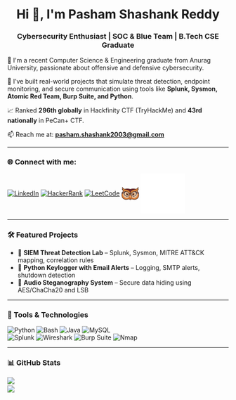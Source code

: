 <h1 align="center">Hi 👋, I'm Pasham Shashank Reddy</h1>
<h3 align="center">Cybersecurity Enthusiast | SOC & Blue Team | B.Tech CSE Graduate</h3>

🔐 I'm a recent Computer Science & Engineering graduate from Anurag University, passionate about offensive and defensive cybersecurity.

🚀 I’ve built real-world projects that simulate threat detection, endpoint monitoring, and secure communication using tools like **Splunk, Sysmon, Atomic Red Team, Burp Suite, and Python**.

📈 Ranked **296th globally** in Hackfinity CTF (TryHackMe) and **43rd nationally** in PeCan+ CTF.

📫 Reach me at: **pasham.shashank2003@gmail.com**

---

<h3 align="left">🌐 Connect with me:</h3>
<p align="left">
<a href="https://www.linkedin.com/in/pasham-shashank-reddy-03a178268/" target="_blank"><img align="center" src="https://raw.githubusercontent.com/rahuldkjain/github-profile-readme-generator/master/src/images/icons/Social/linked-in-alt.svg" alt="LinkedIn" height="30" width="40" /></a>
<a href="https://www.hackerrank.com/shashank0409" target="_blank"><img align="center" src="https://raw.githubusercontent.com/rahuldkjain/github-profile-readme-generator/master/src/images/icons/Social/hackerrank.svg" alt="HackerRank" height="30" width="40" /></a>
<a href="https://www.leetcode.com/shashank209" target="_blank"><img align="center" src="https://raw.githubusercontent.com/rahuldkjain/github-profile-readme-generator/master/src/images/icons/Social/leet-code.svg" alt="LeetCode" height="30" width="40" /></a>
<a href="https://codolio.com/profile/Shashank0409" target="_blank"><img align="center" src="logos/codolio_logo.svg" alt="LeetCode" height="30" width="40" /></a>
<a href="https://tryhackme.com/p/Shashank0409" target="_blank"><img align="center" src="logos/tryhackme_logo.svg" alt="TryHackMe Badge" height="90" width="100" /></a>
</p>

---

### 🛠️ Featured Projects
- 🧠 **SIEM Threat Detection Lab** – Splunk, Sysmon, MITRE ATT&CK mapping, correlation rules  
- 🎯 **Python Keylogger with Email Alerts** – Logging, SMTP alerts, shutdown detection  
- 🔐 **Audio Steganography System** – Secure data hiding using AES/ChaCha20 and LSB  

---

### 🧰 Tools & Technologies
![Python](https://img.shields.io/badge/python-3670A0?style=for-the-badge&logo=python&logoColor=ffdd54) 
![Bash](https://img.shields.io/badge/bash-4EAA25.svg?style=for-the-badge&logo=gnu-bash&logoColor=white) 
![Java](https://img.shields.io/badge/java-%23ED8B00.svg?style=for-the-badge&logo=openjdk&logoColor=white) 
![MySQL](https://img.shields.io/badge/mysql-4479A1.svg?style=for-the-badge&logo=mysql&logoColor=white)  
![Splunk](https://img.shields.io/badge/splunk-000000?style=for-the-badge&logo=splunk&logoColor=white)
![Wireshark](https://img.shields.io/badge/Wireshark-1679A7.svg?style=for-the-badge&logo=wireshark&logoColor=white)
![Burp Suite](https://img.shields.io/badge/BurpSuite-ff6600?style=for-the-badge&logo=burpsuite&logoColor=white)
![Nmap](https://img.shields.io/badge/Nmap-004880?style=for-the-badge&logo=nmap&logoColor=white)

---

### 📊 GitHub Stats
![](https://github-readme-streak-stats.herokuapp.com/?user=Shashank0409&theme=dark&hide_border=false)<br/>
![](https://github-readme-stats.vercel.app/api/top-langs/?username=Shashank0409&theme=dark&hide_border=false&layout=compact)
